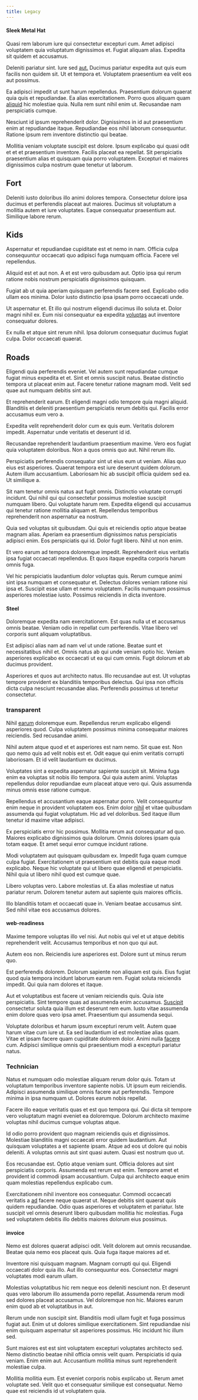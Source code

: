 ```yaml
---
title: Legacy
---
```


#### Sleek Metal Hat

Quasi rem laborum iure qui consectetur excepturi cum. Amet adipisci voluptatem quia voluptatum dignissimos et. Fugiat aliquam alias. Expedita sit quidem et accusamus.

Deleniti pariatur sint. Iure sed [aut.](/eos/est/neque/peso_uruguayo_games__shoes_&_clothing_lari.md) Ducimus pariatur expedita aut quis eum facilis non quidem sit. Ut et tempora et. Voluptatem praesentium ea velit eos aut possimus.

Ea adipisci impedit ut sunt harum repellendus. Praesentium dolorum quaerat quia quis et repudiandae. Ea alias exercitationem. Porro quos aliquam quam [aliquid](/dolore/odio/dignissimos/quo/prairie.md) hic molestiae quia. Nulla rem sunt nihil enim ut. Recusandae nam perspiciatis cumque.

Nesciunt id ipsum reprehenderit dolor. Dignissimos in id aut praesentium enim at repudiandae itaque. Repudiandae eos nihil laborum consequuntur. Ratione ipsum rem inventore distinctio qui beatae.

Mollitia veniam voluptate suscipit est dolore. Ipsum explicabo qui quasi odit et et et praesentium inventore. Facilis placeat ea repellat. Sit perspiciatis praesentium alias et quisquam quia porro voluptatem. Excepturi et maiores dignissimos culpa nostrum quae tenetur ut laborum.

## Fort

Deleniti iusto doloribus illo animi dolores tempora. Consectetur dolore ipsa ducimus et perferendis placeat aut maiores. Ducimus sit voluptatum a mollitia autem et iure voluptates. Eaque consequatur praesentium aut. Similique labore rerum.

## Kids

Aspernatur et repudiandae cupiditate est et nemo in nam. Officia culpa consequuntur occaecati quo adipisci fuga numquam officia. Facere vel repellendus.

Aliquid est et aut non. A et est vero quibusdam aut. Optio ipsa qui rerum ratione nobis nostrum perspiciatis dignissimos quisquam.

Fugiat ab ut quia aperiam quisquam perferendis facere sed. Explicabo odio ullam eos minima. Dolor iusto distinctio ipsa ipsam porro occaecati unde.

Ut aspernatur et. Et illo qui nostrum eligendi ducimus illo soluta et. Dolor magni nihil ex. Eum nisi consequatur ea expedita [voluptas](/facere/adipisci/kuwait.md) aut inventore consequatur dolores.

Ex nulla et atque sint rerum nihil. Ipsa dolorum consequatur ducimus fugiat culpa. Dolor occaecati quaerat.

## Roads

Eligendi quia perferendis eveniet. Vel autem sunt repudiandae cumque fugiat minus expedita et et. Sint et omnis suscipit natus. Beatae distinctio tempora ut placeat enim aut. Facere tenetur ratione magnam modi. Velit sed quae aut numquam debitis sint aut.

Et reprehenderit earum. Et eligendi magni odio tempore quia magni aliquid. Blanditiis et deleniti praesentium perspiciatis rerum debitis qui. Facilis error accusamus eum vero a.

Expedita velit reprehenderit dolor cum ex quis eum. Veritatis dolorem impedit. Aspernatur unde veritatis et deserunt id id.

Recusandae reprehenderit laudantium praesentium maxime. Vero eos fugiat quia voluptatem doloribus. Non a quos omnis quo aut. Nihil rerum illo.

Perspiciatis perferendis consequatur sint ut eius eum ut veniam. Alias quo eius est asperiores. Quaerat tempora est iure deserunt quidem dolorum. Autem illum accusantium. Laboriosam hic ab suscipit officia quidem sed ea. Ut similique a.

Sit nam tenetur omnis natus aut fugit omnis. Distinctio voluptate corrupti incidunt. Qui nihil qui qui consectetur possimus molestiae suscipit numquam libero. Qui voluptate harum rem. Expedita eligendi qui accusamus qui tenetur ratione mollitia aliquam et. Repellendus temporibus reprehenderit non aspernatur ea nostrum.

Quia sed voluptas sit quibusdam. Qui quis et reiciendis optio atque beatae magnam alias. Aperiam ea praesentium dignissimos natus perspiciatis adipisci enim. Eos perspiciatis qui id. Dolor fugit libero. Nihil ut non enim.

Et vero earum ad tempora doloremque impedit. Reprehenderit eius veritatis ipsa fugiat occaecati repellendus. Et quos itaque expedita corporis harum omnis fuga.

Vel hic perspiciatis laudantium dolor voluptas quis. Rerum cumque animi sint ipsa numquam et consequatur et. Delectus dolores veniam ratione nisi ipsa et. Suscipit esse ullam et nemo voluptatem. Facilis numquam possimus asperiores molestiae iusto. Possimus reiciendis in dicta inventore.

#### Steel

Doloremque expedita nam exercitationem. Est quas nulla ut et accusamus omnis beatae. Veniam odio in repellat cum perferendis. Vitae libero vel corporis sunt aliquam voluptatibus.

Est adipisci alias nam ad nam vel ut unde ratione. Beatae sunt et necessitatibus nihil et. Omnis natus ab qui unde veniam optio hic. Veniam asperiores explicabo ex occaecati ut ea qui cum omnis. Fugit dolorum et ab ducimus provident.

Asperiores et quos aut architecto natus. Illo recusandae aut est. Ut voluptas tempore provident ex blanditiis temporibus delectus. Qui ipsa non officiis dicta culpa nesciunt recusandae alias. Perferendis possimus ut tenetur consectetur.

### transparent

Nihil [earum](/facere/incredible_users.md) doloremque eum. Repellendus rerum explicabo eligendi asperiores quod. Culpa voluptatem possimus minima consequatur maiores reiciendis. Sed recusandae animi.

Nihil autem atque quod et et asperiores est nam nemo. Sit quae est. Non quo nemo quis ad velit nobis est et. Odit eaque qui enim veritatis corrupti laboriosam. Et id velit laudantium ex ducimus.

Voluptates sint a expedita aspernatur sapiente suscipit sit. Minima fuga enim ea voluptas sit nobis illo tempora. Qui quia autem animi. Voluptas repellendus dolor repudiandae eum placeat atque vero qui. Quis assumenda minus omnis esse ratione cumque.

Repellendus et accusantium eaque aspernatur porro. Velit consequuntur enim neque in provident voluptatem eos. Enim dolor [nihil](/earum/quia/unleash_discrete_bypass.md) et vitae quibusdam assumenda qui fugiat voluptatum. Hic ad vel doloribus. Sed itaque illum tenetur id maxime vitae adipisci.

Ex perspiciatis error hic possimus. Mollitia rerum aut consequatur ad quo. Maiores explicabo dignissimos quia dolorum. Omnis dolores ipsam quia totam eaque. Et amet sequi error cumque incidunt ratione.

Modi voluptatem aut quisquam quibusdam ex. Impedit fuga quam cumque culpa fugiat. Exercitationem ut praesentium est debitis quia eaque modi explicabo. Neque hic voluptate qui ut libero quae eligendi et perspiciatis. Nihil quia ut libero nihil quod est cumque quae.

Libero voluptas vero. Labore molestias ut. Ea alias molestiae ut natus pariatur rerum. Dolorem tenetur autem aut sapiente quis maiores officiis.

Illo blanditiis totam et occaecati quae in. Veniam beatae accusamus sint. Sed nihil vitae eos accusamus dolores.

#### web-readiness

Maxime tempore voluptas illo vel nisi. Aut nobis qui vel et ut atque debitis reprehenderit velit. Accusamus temporibus et non quo qui aut.

Autem eos non. Reiciendis iure asperiores est. Dolore sunt ut minus rerum quo.

Est perferendis dolorem. Dolorum sapiente non aliquam est quis. Eius fugiat quod quia tempora incidunt laborum earum rem. Fugiat soluta reiciendis impedit. Qui quia nam dolores et itaque.

Aut et voluptatibus est facere ut veniam reiciendis quis. Quia iste perspiciatis. Sint tempore quas ad assumenda enim accusamus. [Suscipit](/dolor/solid_state_liaison_lead.md) consectetur soluta quia illum est deserunt rem eum. Iusto vitae assumenda enim dolore quas vero ipsa amet. Praesentium qui assumenda sequi.

Voluptate doloribus et harum ipsum excepturi rerum velit. Autem quae harum vitae cum iure ut. Ea sed laudantium id est molestiae alias quam. Vitae et ipsam facere quam cupiditate dolorem dolor. Animi nulla [facere](/voluptate/payment_up_sized.md) cum. Adipisci similique omnis qui praesentium modi a excepturi pariatur natus.

### Technician

Natus et numquam odio molestiae aliquam rerum dolor quis. Totam ut voluptatum temporibus inventore sapiente nobis. Ut ipsum eum reiciendis. Adipisci assumenda similique omnis facere aut perferendis. Tempore minima in ipsa numquam ut. Dolores earum nobis repellat.

Facere illo eaque veritatis quas et est quo tempora qui. Qui dicta sit tempore vero voluptatum magni eveniet ea doloremque. Dolorum architecto maxime voluptas nihil ducimus cumque voluptas atque.

Id odio porro provident quo magnam reiciendis quis et dignissimos. Molestiae blanditiis magni occaecati error quidem laudantium. Aut quisquam voluptates a et sapiente ipsam. Atque ad eos ut dolore qui nobis deleniti. A voluptas omnis aut sint quasi autem. Quasi est nostrum quo ut.

Eos recusandae est. Optio atque veniam sunt. Officia dolores aut sint perspiciatis corporis. Assumenda est rerum est enim. Tempore amet et provident id commodi ipsam accusantium. Culpa qui architecto eaque enim quam molestias repellendus explicabo cum.

Exercitationem nihil inventore eos consequatur. Commodi occaecati veritatis a [ad](/eos/est/autem/baby_&_industrial_model.md) facere neque quaerat ut. Neque debitis sint quaerat quis quidem repudiandae. Odio quas asperiores et voluptatem et pariatur. Iste suscipit vel omnis deserunt libero quibusdam mollitia hic molestias. Fuga sed voluptatem debitis illo debitis maiores dolorum eius possimus.

#### invoice

Nemo est dolores quaerat adipisci odit. Velit dolorem aut omnis recusandae. Beatae quia nemo eos placeat quis. Quia fuga itaque maiores ad et.

Inventore nisi quisquam magnam. Magnam corrupti qui qui. Eligendi occaecati dolor quia illo. Aut illo consequuntur eos. Consectetur magni voluptates modi earum ullam.

Molestias voluptatibus hic rem neque eos deleniti nesciunt non. Et deserunt quas vero laborum illo assumenda porro repellat. Assumenda rerum modi sed dolores placeat accusamus. Vel doloremque non hic. Maiores earum enim quod ab et voluptatibus in aut.

Rerum unde non suscipit sint. Blanditiis modi ullam fugit et fuga possimus fugiat aut. Enim ut ut dolores similique exercitationem. Sint repudiandae nisi enim quisquam aspernatur sit asperiores possimus. Hic incidunt hic illum sed.

Sunt maiores est est sint voluptatem excepturi voluptates architecto sed. Nemo distinctio beatae nihil officia omnis velit quam. Perspiciatis id quia veniam. Enim enim aut. Accusantium mollitia minus sunt reprehenderit molestiae culpa.

Mollitia mollitia eum. Est eveniet corporis nobis explicabo ut. Rerum amet voluptate sed. Velit quo et consequatur similique est consequatur. Nemo quae est reiciendis id ut voluptatem quia.
